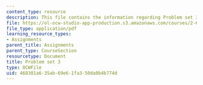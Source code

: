 ```yaml
---
content_type: resource
description: This file contains the information regarding Problem set 3.
file: https://ol-ocw-studio-app-production.s3.amazonaws.com/courses/2-627-fundamentals-of-photovoltaics-fall-2013/468381a635ab69e61fa350da0b4b774d_MIT2_627F13_pset3.pdf
file_type: application/pdf
learning_resource_types:
- Assignments
parent_title: Assignments
parent_type: CourseSection
resourcetype: Document
title: Problem set 3
type: OCWFile
uid: 468381a6-35ab-69e6-1fa3-50da0b4b774d
---
```

